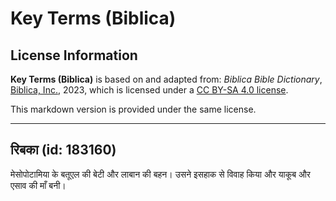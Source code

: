 # Key Terms (Biblica)

## License Information

**Key Terms (Biblica)** is based on and adapted from: _Biblica Bible Dictionary_, [Biblica, Inc.](https://www.biblica.com/), 2023, which is licensed under a [CC BY-SA 4.0 license](https://creativecommons.org/licenses/by-sa/4.0/legalcode.en).

This markdown version is provided under the same license.



--------------------------------

## रिबका (id: 183160)

मेसोपोटामिया के बतूएल की बेटी और लाबान की बहन। उसने इसहाक से विवाह किया और याकूब और एसाव की माँ बनी।


